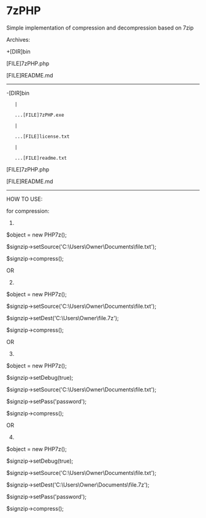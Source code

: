 # 7zPHP
Simple implementation of compression and decompression based on 7zip

Archives:

+[DIR]bin

 [FILE]7zPHP.php

 [FILE]README.md

- - - - - - - - - - - - - - -

-[DIR]bin

       |

       ...[FILE]7zPHP.exe

       |

       ...[FILE]license.txt

       |

       ...[FILE]readme.txt

[FILE]7zPHP.php

[FILE]README.md



- - - - - - - - - - - - - - - 

HOW TO USE:



for compression:



1)

$object = new PHP7z();

$signzip->setSource('C:\Users\Owner\Documents\file.txt');

$signzip->compress();



OR





2)

$object = new PHP7z();

$signzip->setSource('C:\Users\Owner\Documents\file.txt');

$signzip->setDest('C:\Users\Owner\file.7z');

$signzip->compress();



OR





3)

$object = new PHP7z();

$signzip->setDebug(true);

$signzip->setSource('C:\Users\Owner\Documents\file.txt');

$signzip->setPass('password');

$signzip->compress();



OR



4)

$object = new PHP7z();

$signzip->setDebug(true);

$signzip->setSource('C:\Users\Owner\Documents\file.txt');

$signzip->setDest('C:\Users\Owner\Documents\file.7z');

$signzip->setPass('password');

$signzip->compress();
